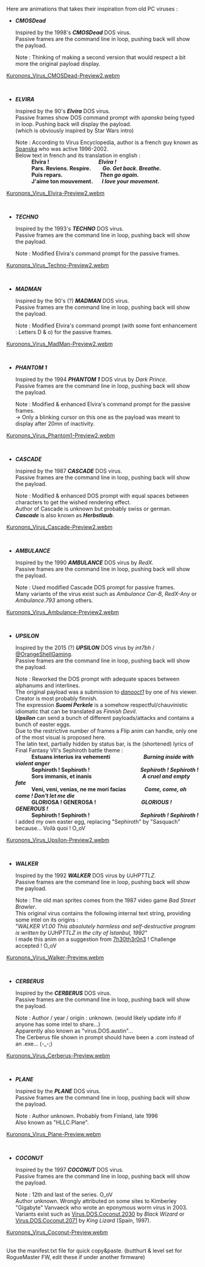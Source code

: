 Here are animations that takes their inspiration from old PC viruses :

   - ___CMOSDead___
      
      Inspired by the 1998's *<B>CMOSDead</b>* DOS virus.<BR>
      Passive frames are the command line in loop, pushing back will show the payload.
      
      Note : Thinking of making a second version that would respect a bit more the original payload display.

[Kuronons_Virus_CMOSDead-Preview2.webm](https://github.com/Kuronons/FZ_graphics/assets/110337784/4b4d2492-722b-4934-8853-5e94d6615dc1)

<BR>

   - ___ELVIRA___
      
      Inspired by the 90's *<B>Elvira</b>* DOS virus.<BR>
      Passive frames show DOS command prompt with *spanska* being typed in loop. Pushing back will display the payload.<BR>
      (which is obviously inspired by Star Wars intro)
      
      Note : According to Virus Encyclopedia, author is a french guy known as [Spanska](http://virus.wikidot.com/spanska) who was active 1996-2002.<BR>
      Below text in french and its translation in english :<BR>
     <b>&emsp;&emsp;&emsp;Elvira ! &emsp;&emsp;&emsp;&emsp;&emsp;&emsp;&emsp;&emsp;&emsp;*Elvira !*</b><BR>
     <b>&emsp;&emsp;&emsp;Pars. Reviens. Respire. &emsp;&nbsp;&nbsp;&nbsp;&nbsp;*Go. Get back. Breathe.*</b><BR>
     <b>&emsp;&emsp;&emsp;Puis repars. &emsp;&emsp;&emsp;&emsp;&emsp;&emsp;&nbsp;&nbsp;&nbsp;*Then go again.*</b><BR>
     <b>&emsp;&emsp;&emsp;J'aime ton mouvement. &emsp;&nbsp;&nbsp;*I love your movement.*</b><BR>

[Kuronons_Virus_Elvira-Preview2.webm](https://github.com/Kuronons/FZ_graphics/assets/110337784/be369c42-629e-4d5b-a5a2-0dd02bee2285)

<BR>

   - ___TECHNO___
      
      Inspired by the 1993's *<B>TECHNO</b>* DOS virus.<BR>
      Passive frames are the command line in loop, pushing back will show the payload.
      
      Note : Modified Elvira's command prompt for the passive frames.

[Kuronons_Virus_Techno-Preview2.webm](https://github.com/Kuronons/FZ_graphics/assets/110337784/4bbe4c87-7b22-4d00-a8b8-7fffc7b5147a)

<BR>

   - ___MADMAN___
      
      Inspired by the 90's (?) *<B>MADMAN</b>* DOS virus.<BR>
      Passive frames are the command line in loop, pushing back will show the payload.
      
      Note : Modified Elvira's command prompt (with some font enhancement : Letters D & o) for the passive frames.<BR>
      
[Kuronons_Virus_MadMan-Preview2.webm](https://github.com/Kuronons/FZ_graphics/assets/110337784/5475433e-6898-4fd4-ac52-6d55d35272b6)

<BR>

   - ___PHANTOM 1___
      
      Inspired by the 1994 *<B>PHANTOM 1</b>* DOS virus by *Dark Prince*.<BR>
      Passive frames are the command line in loop, pushing back will show the payload.
      
      Note : Modified & enhanced Elvira's command prompt for the passive frames.<BR>
            -> Only a blinking cursor on this one as the payload was meant to display after 20mn of inactivity.<BR>
      
[Kuronons_Virus_Phantom1-Preview2.webm](https://github.com/Kuronons/FZ_graphics/assets/110337784/cbbd2587-4108-4ff2-8aa9-36d2bfbcf365)

<BR>

   - ___CASCADE___
      
      Inspired by the 1987 *<B>CASCADE</b>* DOS virus.<BR>
      Passive frames are the command line in loop, pushing back will show the payload.
      
      Note : Modified & enhanced DOS prompt with equal spaces between characters to get the wished rendering effect.<BR>
             Author of Cascade is unknown but probably swiss or german.<BR>
             *<B>Cascade</b>* is also known as *<B>Herbstlaub</b>*.<BR>
      
[Kuronons_Virus_Cascade-Preview2.webm](https://github.com/Kuronons/FZ_graphics/assets/110337784/d67a94b2-d118-439d-b776-04712ccb04d5)

<BR>

   - ___AMBULANCE___
      
      Inspired by the 1990 *<B>AMBULANCE</b>* DOS virus by *RedX*.<BR>
      Passive frames are the command line in loop, pushing back will show the payload.
      
      Note : Used modified Cascade DOS prompt for passive frames.<BR>
             Many variants of the virus exist such as *Ambulance Car-B*, *RedX-Any* or *Ambulance.793* among others.
                   
[Kuronons_Virus_Ambulance-Preview2.webm](https://github.com/Kuronons/FZ_graphics/assets/110337784/e9bed7f2-08d4-42cd-ae6f-38d5cc43a8ad)

<BR>

   - ___UPSILON___
      
      Inspired by the 2015 (?) *<B>UPSILON</b>* DOS virus by *int7bh* / [@OrangeShellGaming](https://www.youtube.com/user/OrangeShellGaming).<BR>
      Passive frames are the command line in loop, pushing back will show the payload.
      
      Note : Reworked the DOS prompt with adequate spaces between alphanums and interlines.<BR>
             The original payload was a submission to [*danooct1*](https://www.youtube.com/@danooct1) by one of his viewer. Creator is most probably finnish.<BR>
             The expression *<B>Suomi Perkele</b>* is a somehow respectful/chauvinistic idiomatic that can be translated as *Finnish Devil*.<BR>
             *<B>Upsilon</b>* can send a bunch of different payloads/attacks and contains a bunch of easter eggs.<BR>
             Due to the restrictive number of frames a Flip anim can handle, only one of the most visual is proposed here.<BR>
             The latin text, partially hidden by status bar, is the (shortened) lyrics of Final Fantasy VII's Sephiroth battle theme :<BR>
     <b>&emsp;&emsp;&emsp;Estuans interius ira vehementi  &emsp;&emsp;&emsp;&emsp;&emsp;&emsp;*Burning inside with violent anger*</b><BR>
     <b>&emsp;&emsp;&emsp;Sephiroth ! Sephiroth !  &emsp;&emsp;&emsp;&emsp;&emsp;&emsp;&emsp;&emsp;&emsp;&nbsp;*Sephiroth ! Sephiroth !*</b><BR>
     <b>&emsp;&emsp;&emsp;Sors immanis, et inanis &emsp;&emsp;&emsp;&emsp;&emsp;&emsp;&emsp;&emsp;&emsp;&nbsp;*A cruel and empty fate*</b><BR>
     <b>&emsp;&emsp;&emsp;Veni, veni, venias, ne me mori facias &emsp;&emsp;&emsp;&nbsp;*Come, come, oh come ! Don't let me die*</b><BR>
     <b>&emsp;&emsp;&emsp;GLORIOSA ! GENEROSA ! &emsp;&emsp;&emsp;&emsp;&emsp;&emsp;&emsp;&emsp;&nbsp;*GLORIOUS ! GENEROUS !*</b><BR>
     <b>&emsp;&emsp;&emsp;Sephiroth ! Sephiroth !  &emsp;&emsp;&emsp;&emsp;&emsp;&emsp;&emsp;&emsp;&emsp;&nbsp;*Sephiroth ! Sephiroth !*</b><BR>
             I added my own easter egg, replacing "Sephiroth" by "Sasquach" because... Voilà quoi ! O_oV
                   
[Kuronons_Virus_Upsilon-Preview2.webm](https://github.com/Kuronons/FZ_graphics/assets/110337784/70a106f5-b6f3-4466-90a6-f4b2de3eabf1)

<BR>

   - ___WALKER___
      
      Inspired by the 1992 *<B>WALKER</b>* DOS virus by *UJHPTTLZ*.<BR>
      Passive frames are the command line in loop, pushing back will show the payload.
      
      Note : The old man sprites comes from the 1987 video game *Bad Street Brawler*.<BR>
             This original virus contains the following internal text string, providing some intel on its origins :<BR>
             "*WALKER V1.00 This absolutely harmless and self-destructive program is written by UJHPTTLZ in the city of Istanbul, 1992*"<BR>
             I made this anim on a suggestion from [7h30th3r0n3](https://github.com/7h30th3r0n3) ! Challenge accepted ! O_oV
                   
[Kuronons_Virus_Walker-Preview.webm](https://github.com/Kuronons/FZ_graphics/assets/110337784/e12c50e0-ea39-41f0-a903-a3b7dccb586f)

<BR>

   - ___CERBERUS___
      
      Inspired by the *<B>CERBERUS</b>* DOS virus.<BR>
      Passive frames are the command line in loop, pushing back will show the payload.
      
      Note : Author / year / origin : unknown. (would likely update info if anyone has some intel to share...)<BR>
             Apparently also known as "virus.DOS.austin"...<BR>
             The Cerberus file shown in prompt should have been a .com instead of an .exe... (-_-;)<BR>
      
[Kuronons_Virus_Cerberus-Preview.webm](https://github.com/Kuronons/FZ_graphics/assets/110337784/fa536757-04ea-43ce-92d7-5c3ff99adb8a)

<BR>

   - ___PLANE___
      
      Inspired by the *<B>PLANE</b>* DOS virus.<BR>
      Passive frames are the command line in loop, pushing back will show the payload.
      
      Note : Author unknown. Probably from Finland, late 1996<BR>
             Also known as "HLLC.Plane".<BR>
                   
[Kuronons_Virus_Plane-Preview.webm](https://github.com/Kuronons/FZ_graphics/assets/110337784/c8889ad5-22f5-41d5-874d-ffcb14acf828)

<BR>

   - ___COCONUT___
      
      Inspired by the 1997 *<B>COCONUT</b>* DOS virus.<BR>
      Passive frames are the command line in loop, pushing back will show the payload.
      
      Note : 12th and last of the series. O_oV<BR>
      Author unknown. Wrongly attributed on some sites to Kimberley "Gigabyte" Vanvaeck who wrote an eponymous worm virus in 2003.<BR>
      Variants exist such as [Virus.DOS.Coconut.2030](https://dosv.benjojo.co.uk/sampleid6589.html) by *Black Wizard* or [Virus.DOS.Coconut.2071](https://dosv.benjojo.co.uk/sampleid6563.html) by *King Lizard* (Spain, 1997).<BR>

[Kuronons_Virus_Coconut-Preview.webm](https://github.com/Kuronons/FZ_graphics/assets/110337784/a3fa76a6-454e-42af-8dc4-595b8475d5de)

<BR>
Use the manifest.txt file for quick copy&paste. (butthurt & level set for RogueMaster FW, edit these if under another firmware)
